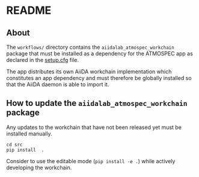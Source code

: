 # README

## About

The `workflows/` directory contains the `aiidalab_atmospec_workchain` package that must be installed as a dependency for the ATMOSPEC app as declared in the [setup.cfg](setup.cfg) file.

The app distributes its own AiiDA workchain implementation which constitutes an app dependency and must therefore be globally installed so that the AiiDA daemon is able to import it.

## How to update the `aiidalab_atmospec_workchain` package

Any updates to the workchain that have not been released yet must be installed manually.

```console
cd src
pip install  .
```

Consider to use the editable mode (`pip install -e .`) while actively developing the workchain.
